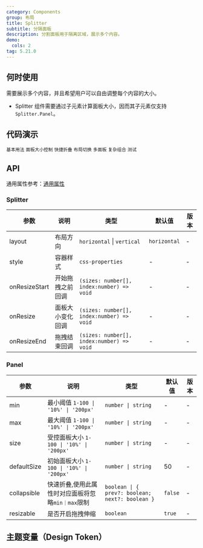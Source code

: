 ```yaml
---
category: Components
group: 布局
title: Splitter
subtitle: 分隔面板
description: 分割面板用于隔离区域，展示多个内容。
demo:
  cols: 2
tag: 5.21.0
---
```


## 何时使用

需要展示多个内容，并且希望用户可以自由调整每个内容的大小。

- Splitter 组件需要通过子元素计算面板大小，因而其子元素仅支持 `Splitter.Panel`。

## 代码演示

<!-- prettier-ignore -->
<code src="./demo/basic.tsx">基本用法</code>
<code src="./demo/size.tsx">面板大小控制</code>
<code src="./demo/collapsible.tsx">快捷折叠</code>
<code src="./demo/layout.tsx">布局切换</code>
<code src="./demo/multiple.tsx">多面板</code>
<code src="./demo/group.tsx">复杂组合</code>
<code src="./demo/debug.tsx" debug>测试</code>

## API

通用属性参考：[通用属性](/docs/react/common-props)

### Splitter

| 参数 | 说明 | 类型 | 默认值 | 版本 |
| --- | --- | --- | --- | --- |
| layout | 布局方向 | `horizontal` \| `vertical` | `horizontal` | - |
| style | 容器样式 | `css-properties` | - | - |
| onResizeStart | 开始拖拽之前回调 | `(sizes: number[], index:number) => void` | - | - |
| onResize | 面板大小变化回调 | `(sizes: number[], index:number) => void` | - | - |
| onResizeEnd | 拖拽结束回调 | `(sizes: number[], index:number) => void` | - | - |

### Panel

| 参数 | 说明 | 类型 | 默认值 | 版本 |
| --- | --- | --- | --- | --- |
| min | 最小阈值 `1-100 \| '10%' \| '200px'` | `number \| string` | - | - |
| max | 最大阈值 `1-100 \| '10%' \| '200px'` | `number \| string` | - | - |
| size | 受控面板大小 `1-100 \| '10%' \| '200px'` | `number \| string` | - | - |
| defaultSize | 初始面板大小 `1-100 \| '10%' \| '200px'` | `number \| string` | 50 | - |
| collapsible | 快速折叠,使用此属性时对应面板将忽略`min｜max`限制 | `boolean \| { prev?: boolean; next?: boolean }` | `false` | - |
| resizable | 是否开启拖拽伸缩 | `boolean` | `true` | - |

## 主题变量（Design Token）

<ComponentTokenTable component='Splitter'></ComponentTokenTable>
